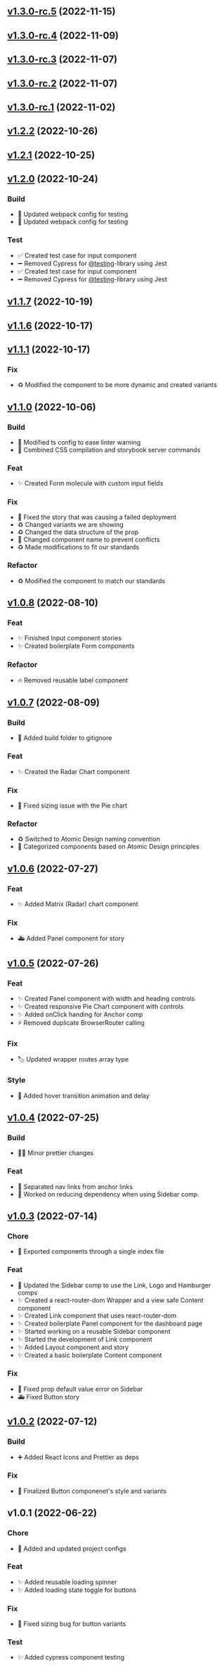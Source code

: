 
<a name="v1.3.0-rc.5"></a>
## [v1.3.0-rc.5](https://github.com/odu-emse/emse-UI/compare/v1.3.0-rc.4...v1.3.0-rc.5) (2022-11-15)


<a name="v1.3.0-rc.4"></a>
## [v1.3.0-rc.4](https://github.com/odu-emse/emse-UI/compare/v1.3.0-rc.3...v1.3.0-rc.4) (2022-11-09)


<a name="v1.3.0-rc.3"></a>
## [v1.3.0-rc.3](https://github.com/odu-emse/emse-UI/compare/v1.3.0-rc.2...v1.3.0-rc.3) (2022-11-07)


<a name="v1.3.0-rc.2"></a>
## [v1.3.0-rc.2](https://github.com/odu-emse/emse-UI/compare/v1.3.0-rc.1...v1.3.0-rc.2) (2022-11-07)


<a name="v1.3.0-rc.1"></a>
## [v1.3.0-rc.1](https://github.com/odu-emse/emse-UI/compare/v1.2.2...v1.3.0-rc.1) (2022-11-02)


<a name="v1.2.2"></a>
## [v1.2.2](https://github.com/odu-emse/emse-UI/compare/v1.2.1...v1.2.2) (2022-10-26)


<a name="v1.2.1"></a>
## [v1.2.1](https://github.com/odu-emse/emse-UI/compare/v1.2.0...v1.2.1) (2022-10-25)


<a name="v1.2.0"></a>
## [v1.2.0](https://github.com/odu-emse/emse-UI/compare/v1.1.7...v1.2.0) (2022-10-24)

### Build

* :wrench: Updated webpack config for testing
* :wrench: Updated webpack config for testing

### Test

* :white_check_mark: Created test case for input component
* :heavy_minus_sign: Removed Cypress for [@testing](https://github.com/testing)-library using Jest
* :white_check_mark: Created test case for input component
* :heavy_minus_sign: Removed Cypress for [@testing](https://github.com/testing)-library using Jest


<a name="v1.1.7"></a>
## [v1.1.7](https://github.com/odu-emse/emse-UI/compare/v1.1.6...v1.1.7) (2022-10-19)


<a name="v1.1.6"></a>
## [v1.1.6](https://github.com/odu-emse/emse-UI/compare/v1.1.1...v1.1.6) (2022-10-17)


<a name="v1.1.1"></a>
## [v1.1.1](https://github.com/odu-emse/emse-UI/compare/v1.1.0...v1.1.1) (2022-10-17)

### Fix

* :recycle: Modified the component to be more dynamic and created variants


<a name="v1.1.0"></a>
## [v1.1.0](https://github.com/odu-emse/emse-UI/compare/v1.0.8...v1.1.0) (2022-10-06)

### Build

* :rotating_light: Modified ts config to ease linter warning
* :hammer: Combined CSS compilation and storybook server commands

### Feat

* :sparkles: Created Form molecule with custom input fields

### Fix

* :bug: Fixed the story that was causing a failed deployment
* ♻️ Changed variants we are showing
* :recycle: Changed the data structure of the prop
* :bug: Changed component name to prevent conflicts
* :recycle: Made modifications to fit our standards

### Refactor

* :recycle: Modified the component to match our standards


<a name="v1.0.8"></a>
## [v1.0.8](https://github.com/odu-emse/emse-UI/compare/v1.0.7...v1.0.8) (2022-08-10)

### Feat

* :sparkles: Finished Input component stories
* :sparkles: Created boilerplate Form components

### Refactor

* :fire: Removed reusable label component


<a name="v1.0.7"></a>
## [v1.0.7](https://github.com/odu-emse/emse-UI/compare/v1.0.6...v1.0.7) (2022-08-09)

### Build

* :rocket: Added build folder to gitignore

### Feat

* :sparkles: Created the Radar Chart component

### Fix

* :bug: Fixed sizing issue with the Pie chart

### Refactor

* :recycle: Switched to Atomic Design naming convention
* :art: Categorized components based on Atomic Design principles


<a name="v1.0.6"></a>
## [v1.0.6](https://github.com/odu-emse/emse-UI/compare/v1.0.5...v1.0.6) (2022-07-27)

### Feat

* :sparkles: Added Matrix (Radar) chart component

### Fix

* :ambulance: Added Panel component for story


<a name="v1.0.5"></a>
## [v1.0.5](https://github.com/odu-emse/emse-UI/compare/v1.0.4...v1.0.5) (2022-07-26)

### Feat

* :sparkles: Created Panel component with width and heading controls
* :sparkles: Created responsive Pie Chart component with controls
* :sparkles: Added onClick handing for Anchor comp
* :zap: Removed duplicate BrowserRouter calling

### Fix

* :label: Updated wrapper routes array type

### Style

* :dizzy: Added hover transition animation and delay


<a name="v1.0.4"></a>
## [v1.0.4](https://github.com/odu-emse/emse-UI/compare/v1.0.3...v1.0.4) (2022-07-25)

### Build

* :technologist: Minor prettier changes

### Feat

* :art: Separated nav links from anchor links
* :art: Worked on reducing dependency when using Sidebar comp.


<a name="v1.0.3"></a>
## [v1.0.3](https://github.com/odu-emse/emse-UI/compare/v1.0.2...v1.0.3) (2022-07-14)

### Chore

* :art: Exported components through a single index file

### Feat

* :art: Updated the Sidebar comp to use the Link, Logo and Hamburger comps
* :sparkles: Created a react-router-dom Wrapper and a view safe Content component
* :sparkles: Created Link component that uses react-router-dom
* :sparkles: Created boilerplate Panel component for the dashboard page
* :sparkles: Started working on a reusable Sidebar component
* :sparkles: Started the development of Link component
* :sparkles: Added Layout component and story
* :sparkles: Created a basic boilerplate Content component

### Fix

* :bug: Fixed prop default value error on Sidebar
* :ambulance: Fixed Button story


<a name="v1.0.2"></a>
## [v1.0.2](https://github.com/odu-emse/emse-UI/compare/v1.0.1...v1.0.2) (2022-07-12)

### Build

* :heavy_plus_sign: Added React Icons and Prettier as deps

### Fix

* :lipstick: Finalized Button componenet's style and variants


<a name="v1.0.1"></a>
## v1.0.1 (2022-06-22)

### Chore

* :wrench: Added and updated project configs

### Feat

* :sparkles: Added reusable loading spinner
* :sparkles: Added loading state toggle for buttons

### Fix

* :bug: Fixed sizing bug for button variants

### Test

* :sparkles: Added cypress component testing

